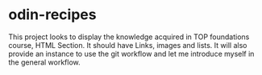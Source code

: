 # odin-recipes
This project looks to display the knowledge acquired in TOP foundations course, HTML Section.
It should have Links, images and lists.
It will also provide an instance to use the git workflow and let me introduce myself in the general workflow.
